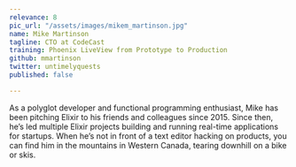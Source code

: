 ```yaml
---
relevance: 8
pic_url: "/assets/images/mikem_martinson.jpg"
name: Mike Martinson
tagline: CTO at CodeCast
training: Phoenix LiveView from Prototype to Production
github: mmartinson
twitter: untimelyquests
published: false

---
```

As a polyglot developer and functional programming enthusiast, Mike has been pitching Elixir to his friends and colleagues since 2015. Since then, he’s led multiple Elixir projects building and running real-time applications for startups. When he’s not in front of a text editor hacking on products, you can find him in the mountains in Western Canada, tearing downhill on a bike or skis.